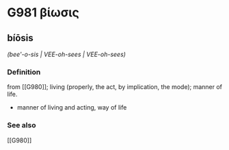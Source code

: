 # G981 βίωσις

## bíōsis

_(bee'-o-sis | VEE-oh-sees | VEE-oh-sees)_

### Definition

from [[G980]]; living (properly, the act, by implication, the mode); manner of life.

- manner of living and acting, way of life

### See also

[[G980]]

